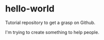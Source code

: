 # hello-world
Tutorial repository to get a grasp on Github.

I'm trying to create something to help people.
